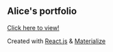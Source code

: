 ## Alice's portfolio
[Click here to view!](https://arisuki.github.io/portfolio/)

Created with [React.js](https://react.dev/) & [Materialize](https://materializecss.com/)
